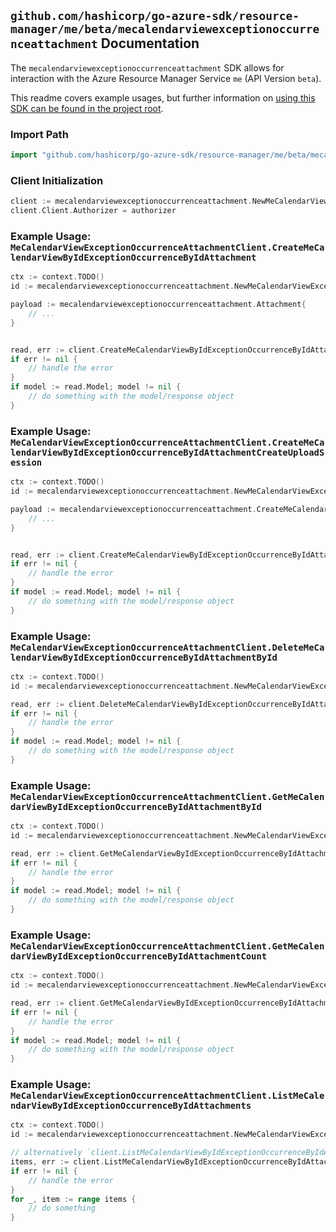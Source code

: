 
## `github.com/hashicorp/go-azure-sdk/resource-manager/me/beta/mecalendarviewexceptionoccurrenceattachment` Documentation

The `mecalendarviewexceptionoccurrenceattachment` SDK allows for interaction with the Azure Resource Manager Service `me` (API Version `beta`).

This readme covers example usages, but further information on [using this SDK can be found in the project root](https://github.com/hashicorp/go-azure-sdk/tree/main/docs).

### Import Path

```go
import "github.com/hashicorp/go-azure-sdk/resource-manager/me/beta/mecalendarviewexceptionoccurrenceattachment"
```


### Client Initialization

```go
client := mecalendarviewexceptionoccurrenceattachment.NewMeCalendarViewExceptionOccurrenceAttachmentClientWithBaseURI("https://management.azure.com")
client.Client.Authorizer = authorizer
```


### Example Usage: `MeCalendarViewExceptionOccurrenceAttachmentClient.CreateMeCalendarViewByIdExceptionOccurrenceByIdAttachment`

```go
ctx := context.TODO()
id := mecalendarviewexceptionoccurrenceattachment.NewMeCalendarViewExceptionOccurrenceID("eventIdValue", "eventId1Value")

payload := mecalendarviewexceptionoccurrenceattachment.Attachment{
	// ...
}


read, err := client.CreateMeCalendarViewByIdExceptionOccurrenceByIdAttachment(ctx, id, payload)
if err != nil {
	// handle the error
}
if model := read.Model; model != nil {
	// do something with the model/response object
}
```


### Example Usage: `MeCalendarViewExceptionOccurrenceAttachmentClient.CreateMeCalendarViewByIdExceptionOccurrenceByIdAttachmentCreateUploadSession`

```go
ctx := context.TODO()
id := mecalendarviewexceptionoccurrenceattachment.NewMeCalendarViewExceptionOccurrenceID("eventIdValue", "eventId1Value")

payload := mecalendarviewexceptionoccurrenceattachment.CreateMeCalendarViewByIdExceptionOccurrenceByIdAttachmentCreateUploadSessionRequest{
	// ...
}


read, err := client.CreateMeCalendarViewByIdExceptionOccurrenceByIdAttachmentCreateUploadSession(ctx, id, payload)
if err != nil {
	// handle the error
}
if model := read.Model; model != nil {
	// do something with the model/response object
}
```


### Example Usage: `MeCalendarViewExceptionOccurrenceAttachmentClient.DeleteMeCalendarViewByIdExceptionOccurrenceByIdAttachmentById`

```go
ctx := context.TODO()
id := mecalendarviewexceptionoccurrenceattachment.NewMeCalendarViewExceptionOccurrenceAttachmentID("eventIdValue", "eventId1Value", "attachmentIdValue")

read, err := client.DeleteMeCalendarViewByIdExceptionOccurrenceByIdAttachmentById(ctx, id)
if err != nil {
	// handle the error
}
if model := read.Model; model != nil {
	// do something with the model/response object
}
```


### Example Usage: `MeCalendarViewExceptionOccurrenceAttachmentClient.GetMeCalendarViewByIdExceptionOccurrenceByIdAttachmentById`

```go
ctx := context.TODO()
id := mecalendarviewexceptionoccurrenceattachment.NewMeCalendarViewExceptionOccurrenceAttachmentID("eventIdValue", "eventId1Value", "attachmentIdValue")

read, err := client.GetMeCalendarViewByIdExceptionOccurrenceByIdAttachmentById(ctx, id)
if err != nil {
	// handle the error
}
if model := read.Model; model != nil {
	// do something with the model/response object
}
```


### Example Usage: `MeCalendarViewExceptionOccurrenceAttachmentClient.GetMeCalendarViewByIdExceptionOccurrenceByIdAttachmentCount`

```go
ctx := context.TODO()
id := mecalendarviewexceptionoccurrenceattachment.NewMeCalendarViewExceptionOccurrenceID("eventIdValue", "eventId1Value")

read, err := client.GetMeCalendarViewByIdExceptionOccurrenceByIdAttachmentCount(ctx, id)
if err != nil {
	// handle the error
}
if model := read.Model; model != nil {
	// do something with the model/response object
}
```


### Example Usage: `MeCalendarViewExceptionOccurrenceAttachmentClient.ListMeCalendarViewByIdExceptionOccurrenceByIdAttachments`

```go
ctx := context.TODO()
id := mecalendarviewexceptionoccurrenceattachment.NewMeCalendarViewExceptionOccurrenceID("eventIdValue", "eventId1Value")

// alternatively `client.ListMeCalendarViewByIdExceptionOccurrenceByIdAttachments(ctx, id)` can be used to do batched pagination
items, err := client.ListMeCalendarViewByIdExceptionOccurrenceByIdAttachmentsComplete(ctx, id)
if err != nil {
	// handle the error
}
for _, item := range items {
	// do something
}
```

